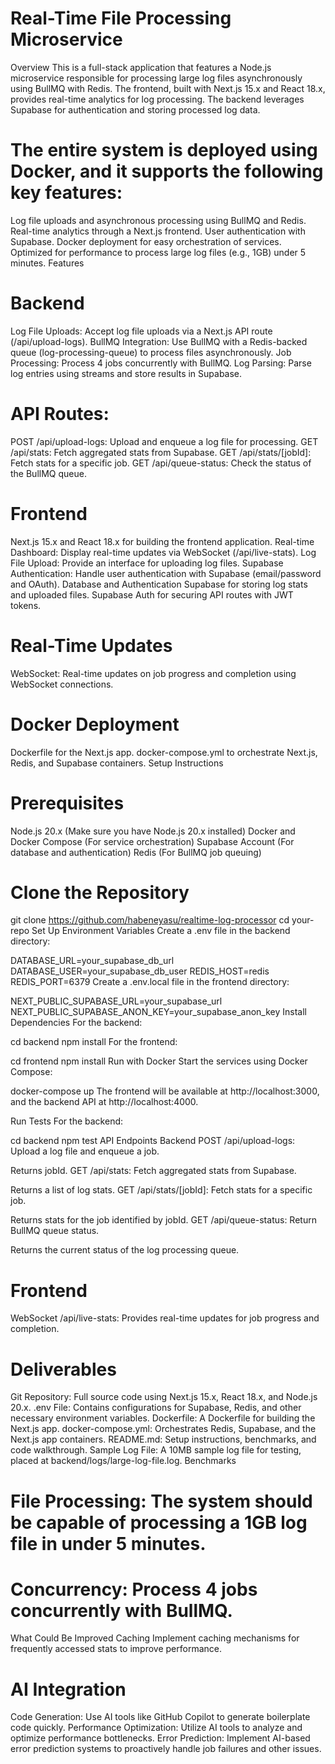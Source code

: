 # Real-Time File Processing Microservice
Overview
This is a full-stack application that features a Node.js microservice responsible for processing large log files asynchronously using BullMQ with Redis. The frontend, built with Next.js 15.x and React 18.x, provides real-time analytics for log processing. The backend leverages Supabase for authentication and storing processed log data.

# The entire system is deployed using Docker, and it supports the following key features:

Log file uploads and asynchronous processing using BullMQ and Redis.
Real-time analytics through a Next.js frontend.
User authentication with Supabase.
Docker deployment for easy orchestration of services.
Optimized for performance to process large log files (e.g., 1GB) under 5 minutes.
Features
# Backend
Log File Uploads: Accept log file uploads via a Next.js API route (/api/upload-logs).
BullMQ Integration: Use BullMQ with a Redis-backed queue (log-processing-queue) to process files asynchronously.
Job Processing: Process 4 jobs concurrently with BullMQ.
Log Parsing: Parse log entries using streams and store results in Supabase.
# API Routes:
POST /api/upload-logs: Upload and enqueue a log file for processing.
GET /api/stats: Fetch aggregated stats from Supabase.
GET /api/stats/[jobId]: Fetch stats for a specific job.
GET /api/queue-status: Check the status of the BullMQ queue.
# Frontend
Next.js 15.x and React 18.x for building the frontend application.
Real-time Dashboard: Display real-time updates via WebSocket (/api/live-stats).
Log File Upload: Provide an interface for uploading log files.
Supabase Authentication: Handle user authentication with Supabase (email/password and OAuth).
Database and Authentication
Supabase for storing log stats and uploaded files.
Supabase Auth for securing API routes with JWT tokens.
# Real-Time Updates
WebSocket: Real-time updates on job progress and completion using WebSocket connections.
# Docker Deployment
Dockerfile for the Next.js app.
docker-compose.yml to orchestrate Next.js, Redis, and Supabase containers.
Setup Instructions
# Prerequisites
Node.js 20.x (Make sure you have Node.js 20.x installed)
Docker and Docker Compose (For service orchestration)
Supabase Account (For database and authentication)
Redis (For BullMQ job queuing)
# Clone the Repository
git clone https://github.com/habeneyasu/realtime-log-processor
cd your-repo
Set Up Environment Variables
Create a .env file in the backend directory:

DATABASE_URL=your_supabase_db_url
DATABASE_USER=your_supabase_db_user
REDIS_HOST=redis
REDIS_PORT=6379
Create a .env.local file in the frontend directory:


NEXT_PUBLIC_SUPABASE_URL=your_supabase_url
NEXT_PUBLIC_SUPABASE_ANON_KEY=your_supabase_anon_key
Install Dependencies
For the backend:

cd backend
npm install
For the frontend:


cd frontend
npm install
Run with Docker
Start the services using Docker Compose:

docker-compose up
The frontend will be available at http://localhost:3000, and the backend API at http://localhost:4000.

Run Tests
For the backend:

cd backend
npm test
API Endpoints
Backend
POST /api/upload-logs: Upload a log file and enqueue a job.

Returns jobId.
GET /api/stats: Fetch aggregated stats from Supabase.

Returns a list of log stats.
GET /api/stats/[jobId]: Fetch stats for a specific job.

Returns stats for the job identified by jobId.
GET /api/queue-status: Return BullMQ queue status.

Returns the current status of the log processing queue.
# Frontend
WebSocket /api/live-stats: Provides real-time updates for job progress and completion.
# Deliverables
Git Repository: Full source code using Next.js 15.x, React 18.x, and Node.js 20.x.
.env File: Contains configurations for Supabase, Redis, and other necessary environment variables.
Dockerfile: A Dockerfile for building the Next.js app.
docker-compose.yml: Orchestrates Redis, Supabase, and the Next.js app containers.
README.md: Setup instructions, benchmarks, and code walkthrough.
Sample Log File: A 10MB sample log file for testing, placed at backend/logs/large-log-file.log.
Benchmarks
# File Processing: The system should be capable of processing a 1GB log file in under 5 minutes.
# Concurrency: Process 4 jobs concurrently with BullMQ.
What Could Be Improved
Caching
Implement caching mechanisms for frequently accessed stats to improve performance.

# AI Integration
Code Generation: Use AI tools like GitHub Copilot to generate boilerplate code quickly.
Performance Optimization: Utilize AI tools to analyze and optimize performance bottlenecks.
Error Prediction: Implement AI-based error prediction systems to proactively handle job failures and other issues.
